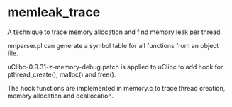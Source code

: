 # memleak_trace

A technique to trace memory allocation and find memory leak per thread.

nmparser.pl can generate a symbol table for all functions from an object file.

uClibc-0.9.31-z-memory-debug.patch is applied to uClibc to add hook for pthread_create(), malloc() and free().

The hook functions are implemented in memory.c to trace thread creation, memory allocation and deallocation.
